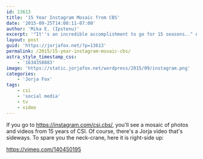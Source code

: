 ```yaml
---
id: 13613
title: '15 Year Instagram Mosaic from CBS'
date: '2015-09-25T14:00:11-07:00'
author: 'Mika E. (Ipstenu)'
excerpt: '"It''s an incredible accomplishment to go for 15 seasons.." #CSI #CSIFarewell'
layout: post
guid: 'https://jorjafox.net/?p=13613'
permalink: /2015/15-year-instagram-mosaic-cbs/
astra_style_timestamp_css:
    - '1634358883'
image: 'https://static.jorjafox.net/wordpress/2015/09/instagram.png'
categories:
    - 'Jorja Fox'
tags:
    - csi
    - 'social media'
    - tv
    - video
---
```


If you go to <a href="https://instagram.com/csi.cbs/">https://instagram.com/csi.cbs/</a>, you'll see a mosaic of photos and videos from 15 years of CSI. Of course, there's a Jorja video that's sideways. To spare you the neck-crane, here it is right-side up:

https://vimeo.com/140450195